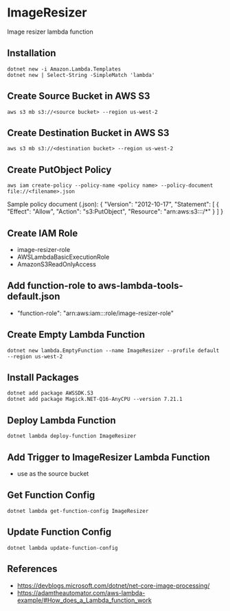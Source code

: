 # ImageResizer
Image resizer lambda function


## Installation
```
dotnet new -i Amazon.Lambda.Templates
dotnet new | Select-String -SimpleMatch 'lambda'
```

## Create Source Bucket in AWS S3
```
aws s3 mb s3://<source bucket> --region us-west-2
```

## Create Destination Bucket in AWS S3
```
aws s3 mb s3://<destination bucket> --region us-west-2
```

## Create PutObject Policy
```
aws iam create-policy --policy-name <policy name> --policy-document file://<filename>.json
```
  Sample policy document (<filename>.json):
  {
  "Version": "2012-10-17",
    "Statement": [
      {
        "Effect": "Allow",
        "Action": "s3:PutObject",
        "Resource": "arn:aws:s3:::<destination bucket>/*"
      }
    ]
 }


## Create IAM Role
  - image-resizer-role
  - AWSLambdaBasicExecutionRole
  - AmazonS3ReadOnlyAccess


## Add function-role to aws-lambda-tools-default.json
  - "function-role": "arn:aws:iam::<account>:role/image-resizer-role"


## Create Empty Lambda Function
```
dotnet new lambda.EmptyFunction --name ImageResizer --profile default --region us-west-2
```

## Install Packages
```
dotnet add package AWSSDK.S3
dotnet add package Magick.NET-Q16-AnyCPU --version 7.21.1
```

## Deploy Lambda Function
```
dotnet lambda deploy-function ImageResizer
```

## Add Trigger to ImageResizer Lambda Function
  - use <source bucket> as the source bucket


## Get Function Config
```
dotnet lambda get-function-config ImageResizer
```

## Update Function Config
```
dotnet lambda update-function-config
```

## References
  - https://devblogs.microsoft.com/dotnet/net-core-image-processing/
  - https://adamtheautomator.com/aws-lambda-example/#How_does_a_Lambda_function_work
